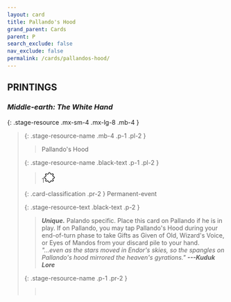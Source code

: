 ```yaml
---
layout: card
title: Pallando's Hood
grand_parent: Cards
parent: P
search_exclude: false
nav_exclude: false
permalink: /cards/pallandos-hood/
---
```


## PRINTINGS


### _Middle-earth: The White Hand_

{: .stage-resource .mx-sm-4 .mx-lg-8 .mb-4 }
> {: .stage-resource-name .mb-4 .p-1 .pl-2 }
> > <div class="card-mp"></div>
> > <div class="card-name">Pallando's Hood</div>
>
> {: .stage-resource-name .black-text .p-1 .pl-2 }
> > 1![](/assets/images/stage-point.svg)
>
> {: .card-classification .pr-2 }
> Permanent-event
>
> {: .stage-resource-text .black-text .p-2 }
> > _**Unique.**_ Palando specific. Place this card on Pallando if he is in play. If on Pallando, you may tap Pallando's Hood during your end-of-turn phase to take Gifts as Given of Old, Wizard's Voice, or Eyes of Mandos from your discard pile to your hand. <br>_"...even as the stars moved in Endor's skies, so the spangles on Pallando's hood mirrored the heaven's gyrations."_ ***---Kuduk Lore*** 
> 
> {: .stage-resource-name .p-1 .pr-2 }
> > <div class="card-shield"></div>
> > <div class="card-corruption">&nbsp;</div>
